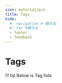 ```yaml
---
icon: material/pin
title: Tags
hide:
  #- navigation # 顯示右
  #- toc #顯示左
  - footer
  - feedback
---
```

# Tags
!!! tip
    Below is Tag lists